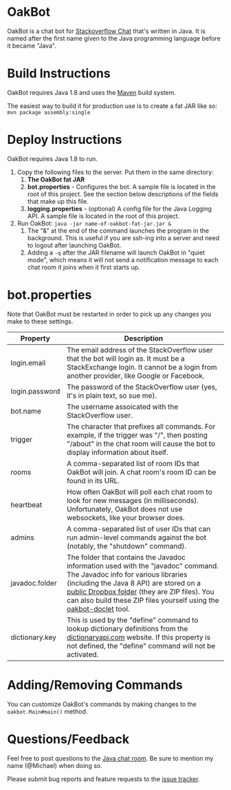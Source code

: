 # OakBot

OakBot is a chat bot for [Stackoverflow Chat](http://chat.stackoverflow.com) that's written in Java.  It is named after the first name given to the Java programming language before it became "Java".

# Build Instructions

OakBot requires Java 1.8 and uses the [Maven](http://maven.apache.org) build system.

The easiest way to build it for production use is to create a fat JAR like so:  
`mvn package assembly:single`

# Deploy Instructions

OakBot requires Java 1.8 to run.

1. Copy the following files to the server.  Put them in the same directory:
   1. **The OakBot fat JAR**
   1. **bot.properties** - Configures the bot.  A sample file is located in the root of this project.  See the section below descriptions of the fields that make up this file.
   1. **logging.properties** - (optional) A config file for the Java Logging API.  A sample file is located in the root of this project.
1. Run OakBot: `java -jar name-of-oakbot-fat-jar.jar &`  
   1. The "&" at the end of the command launches the program in the background.  This is useful if you are ssh-ing into a server and need to logout after launching OakBot.
   1. Adding a `-q` after the JAR filename will launch OakBot in "quiet mode", which means it will not send a notification message to each chat room it joins when it first starts up.

# bot.properties

Note that OakBot must be restarted in order to pick up any changes you make to these settings.

Property | Description
-------- | -----------
login.email | The email address of the StackOverflow user that the bot will login as. It must be a StackExchange login.  It cannot be a login from another provider, like Google or Facebook.
login.password | The password of the StackOverflow user (yes, it's in plain text, so sue me).
bot.name | The username assoicated with the StackOverflow user.
trigger | The character that prefixes all commands.  For example, if the trigger was "/", then posting "/about" in the chat room will cause the bot to display information about itself.
rooms | A comma-separated list of room IDs that OakBot will join.  A chat room's room ID can be found in its URL.
heartbeat | How often OakBot will poll each chat room to look for new messages (in milliseconds).  Unfortunately, OakBot does not use websockets, like your browser does.
admins | A comma-separated list of user IDs that can run admin-level commands against the bot (notably, the "shutdown" command).
javadoc.folder | The folder that contains the Javadoc information used with the "javadoc" command.  The Javadoc info for various libraries (including the Java 8 API) are stored on a [public Dropbox folder](https://www.dropbox.com/sh/xkf7kua3hzd8xvo/AAC1sOkVTNUE2MKPAXTm28bna?dl=0) (they are ZIP files).  You can also build these ZIP files yourself using the [oakbot-doclet](https://github.com/mangstadt/oakbot-doclet) tool.
dictionary.key | This is used by the "define" command to lookup dictionary definitions from the [dictionaryapi.com](http://www.dictionaryapi.com/) website. If this property is not defined, the "define" command will not be activated.

# Adding/Removing Commands

You can customize OakBot's commands by making changes to the `oakbot.Main#main()` method.  

# Questions/Feedback

Feel free to post questions to the [Java chat room](http://chat.stackoverflow.com/rooms/139/javachat-fish-and-chips).  Be sure to mention my name (@Michael) when doing so.

Please submit bug reports and feature requests to the [issue tracker](https://github.com/mangstadt/OakBot/issues).


